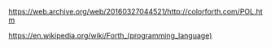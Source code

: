 https://web.archive.org/web/20160327044521/http://colorforth.com/POL.htm

https://en.wikipedia.org/wiki/Forth_(programming_language)

